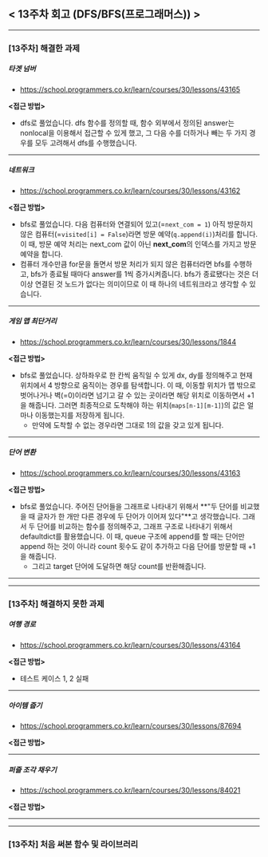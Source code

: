 
## < 13주차 회고 (DFS/BFS(프로그래머스)) >
---
### [13주차] 해결한 과제
##### 타겟 넘버
- https://school.programmers.co.kr/learn/courses/30/lessons/43165

**<접근 방법>**  
  
- dfs로 풀었습니다. dfs 함수를 정의할 때, 함수 외부에서 정의된 answer는 nonlocal을 이용해서 접근할 수 있게 했고, 그 다음 수를 더하거나 빼는 두 가지 경우를 모두 고려해서 dfs를 수행했습니다.

---

##### 네트워크
- https://school.programmers.co.kr/learn/courses/30/lessons/43162

**<접근 방법>**  
  
- bfs로 풀었습니다. 다음 컴퓨터와 연결되어 있고(=`next_com = 1`) 아직 방문하지 않은 컴퓨터(=`visited[i] = False`)라면 방문 예약(`q.append(i)`)처리를 합니다. 이 때, 방문 예약 처리는 next_com 값이 아닌 **next_com**의 인덱스를 가지고 방문 예약을 합니다.
- 컴퓨터 개수만큼 for문을 돌면서 방문 처리가 되지 않은 컴퓨터라면 bfs를 수행하고, bfs가 종료될 때마다 answer를 1씩 증가시켜줍니다. bfs가 종료됐다는 것은 더 이상 연결된 것 노드가 없다는 의미이므로 이 때 하나의 네트워크라고 생각할 수 있습니다.

---

##### 게임 맵 최단거리
- https://school.programmers.co.kr/learn/courses/30/lessons/1844

**<접근 방법>**  
  
- bfs로 풀었습니다. 상하좌우로 한 칸씩 움직일 수 있게 dx, dy를 정의해주고 현재 위치에서 4 방향으로 움직이는 경우를 탐색합니다. 이 때, 이동할 위치가 맵 밖으로 벗어나거나 벽(=0)이라면 넘기고 갈 수 있는 곳이라면 해당 위치로 이동하면서 +1을 해줍니다. 그러면 최종적으로 도착해야 하는 위치(`maps[n-1][m-1]`)의 값은 얼마나 이동했는지를 저장하게 됩니다.
    - 만약에 도착할 수 없는 경우라면 그대로 1의 값을 갖고 있게 됩니다.


---

##### 단어 변환
- https://school.programmers.co.kr/learn/courses/30/lessons/43163

**<접근 방법>**  
  
- bfs로 풀었습니다. 주어진 단어들을 그래프로 나타내기 위해서 **"두 단어를 비교했을 때 글자가 한 개만 다른 경우에 두 단어가 이어져 있다"**고 생각했습니다. 그래서 두 단어를 비교하는 함수를 정의해주고, 그래프 구조로 나타내기 위해서 defaultdict를 활용했습니다. 이 때, queue 구조에 append를 할 때는 단어만 append 하는 것이 아니라 count 횟수도 같이 추가하고 다음 단어를 방문할 때 +1을 해줍니다.
    - 그리고 target 단어에 도달하면 해당 count를 반환해줍니다.


---
---
### [13주차] 해결하지 못한 과제
##### 여행 경로
- https://school.programmers.co.kr/learn/courses/30/lessons/43164

**<접근 방법>**  
  
- 테스트 케이스 1, 2 실패

---

##### 아이템 줍기
- https://school.programmers.co.kr/learn/courses/30/lessons/87694

**<접근 방법>**  
  


---

##### 퍼즐 조각 채우기
- https://school.programmers.co.kr/learn/courses/30/lessons/84021

**<접근 방법>**  
  

---
---
### [13주차] 처음 써본 함수 및 라이브러리


